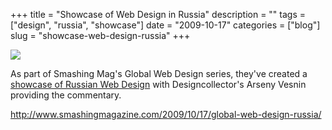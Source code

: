 +++
title = "Showcase of Web Design in Russia"
description = ""
tags = ["design", "russia", "showcase"]
date = "2009-10-17"
categories = ["blog"]
slug = "showcase-web-design-russia"
+++



  <div class="notebook-screenshot"><a href="http://www.smashingmagazine.com/2009/10/17/global-web-design-russia/"><img id='bluga-thumbnail-1915' class='bluga-thumbnail large' src='http://media.konigi.com/bluga/
wt4ad9a3e8509e1.jpg'/></a></div><p>As part of Smashing Mag's Global Web Design series, they've created a <a href="http://www.smashingmagazine.com/2009/10/17/global-web-design-russia/">showcase of Russian Web Design</a> with Designcollector's Arseny Vesnin providing the commentary.</p>
    
  <a href="http://www.smashingmagazine.com/2009/10/17/global-web-design-russia/">http://www.smashingmagazine.com/2009/10/17/global-web-design-russia/</a>

